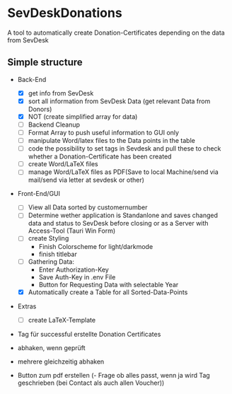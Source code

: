 # SevDeskDonations

 A tool to automatically create Donation-Certificates depending on the data from SevDesk

## Simple structure

- Back-End
  - [x] get info from SevDesk
  - [x] sort all information from SevDesk Data (get relevant Data from Donors)
  - [x] NOT (create simplified array for data)
  - [ ] Backend Cleanup
  - [ ] Format Array to push useful information to GUI only
  <!-- - [ ] code the possibility to change wrong Data in the GUI and push to sevDesk -->
    <!-- - List all Data of specific user to be changend/corrected and then saved -->
  - [ ] manipulate Word/latex files to the Data points in the table
  - [ ] code the possibility to set tags in Sevdesk and pull these to check whether a Donation-Certificate has been created
  - [ ] create Word/LaTeX files
  - [ ] manage Word/LaTeX files as PDF(Save to local Machine/send via mail/send via letter at sevdesk or other)

- Front-End/GUI
  - [ ] View all Data sorted by customernumber
  - [ ] Determine wether application is Standanlone and saves changed data and status to SevDesk before closing or as a Server with Access-Tool (Tauri Win Form)
  - [ ] create Styling
    - Finish Colorscheme for light/darkmode
    - finish titlebar
  - [ ] Gathering Data:
    - Enter Authorization-Key
    - Save Auth-Key in .env File
    - Button for Requesting Data with selectable Year
  - [x] Automatically create a Table for all Sorted-Data-Points

- Extras
  - [ ] create LaTeX-Template

- Tag für successful erstellte Donation Certificates






- abhaken, wenn geprüft
- mehrere gleichzeitig abhaken
- Button zum pdf erstellen
(- Frage ob alles passt, wenn ja wird Tag geschrieben (bei Contact als auch allen Voucher))
